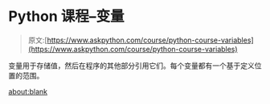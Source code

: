 # Python 课程–变量

> 原文:[https://www.askpython.com/course/python-course-variables](https://www.askpython.com/course/python-course-variables)

变量用于存储值，然后在程序的其他部分引用它们。每个变量都有一个基于定义位置的范围。

<about:blank>
